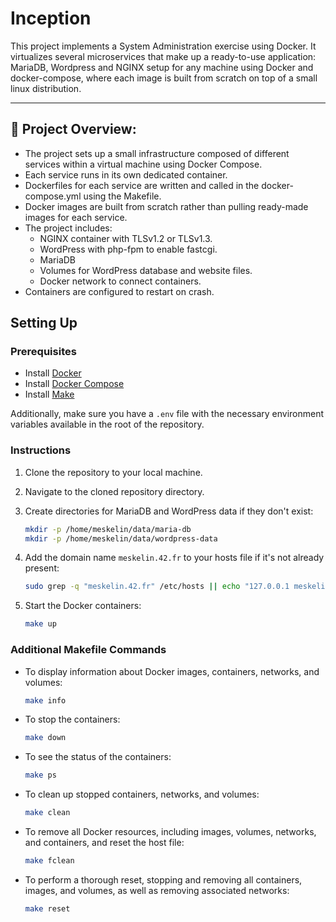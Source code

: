 # Inception

This project implements a System Administration exercise using Docker. It virtualizes several microservices that make up a ready-to-use application: MariaDB, Wordpress and NGINX setup for any machine using Docker and docker-compose, where each image is built from scratch on top of a small linux distribution.

---

## 🚀 **Project Overview:**

- The project sets up a small infrastructure composed of different services within a virtual machine using Docker Compose.
- Each service runs in its own dedicated container.
- Dockerfiles for each service are written and called in the docker-compose.yml using the Makefile.
- Docker images are built from scratch rather than pulling ready-made images for each service.
- The project includes:
  - NGINX container with TLSv1.2 or TLSv1.3.
  - WordPress with php-fpm to enable fastcgi.
  - MariaDB
  - Volumes for WordPress database and website files.
  - Docker network to connect containers.
- Containers are configured to restart on crash.

## Setting Up

### Prerequisites

- Install [Docker](https://docs.docker.com/engine/install/)
- Install [Docker Compose](https://docs.docker.com/compose/install/linux/#install-the-plugin-manually)
- Install [Make](https://www.gnu.org/software/make)

Additionally, make sure you have a `.env` file with the necessary environment variables available in the root of the repository.

### Instructions

1. Clone the repository to your local machine.
2. Navigate to the cloned repository directory.
3. Create directories for MariaDB and WordPress data if they don't exist:

    ```bash
    mkdir -p /home/meskelin/data/maria-db
    mkdir -p /home/meskelin/data/wordpress-data
    ```

4. Add the domain name `meskelin.42.fr` to your hosts file if it's not already present:

    ```bash
    sudo grep -q "meskelin.42.fr" /etc/hosts || echo "127.0.0.1 meskelin.42.fr" | sudo tee -a /etc/hosts
    ```

5. Start the Docker containers:

    ```bash
    make up
    ```

### Additional Makefile Commands

- To display information about Docker images, containers, networks, and volumes:

    ```bash
    make info
    ```

- To stop the containers:

    ```bash
    make down
    ```

- To see the status of the containers:

    ```bash
    make ps
    ```

- To clean up stopped containers, networks, and volumes:

    ```bash
    make clean
    ```

- To remove all Docker resources, including images, volumes, networks, and containers, and reset the host file:

    ```bash
    make fclean
    ```

- To perform a thorough reset, stopping and removing all containers, images, and volumes, as well as removing associated networks:

    ```bash
    make reset
    ```
